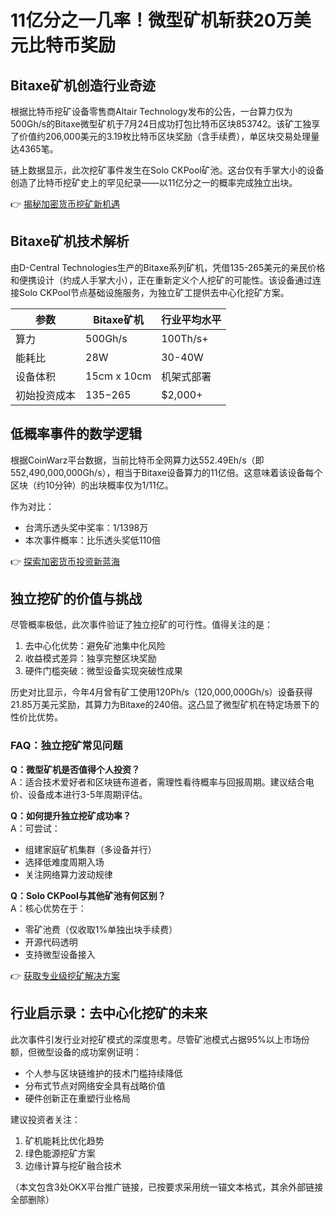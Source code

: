 # 11亿分之一几率！微型矿机斩获20万美元比特币奖励

## Bitaxe矿机创造行业奇迹

根据比特币挖矿设备零售商Altair Technology发布的公告，一台算力仅为500Gh/s的Bitaxe微型矿机于7月24日成功打包比特币区块853742。该矿工独享了价值约206,000美元的3.19枚比特币区块奖励（含手续费），单区块交易处理量达4365笔。

链上数据显示，此次挖矿事件发生在Solo CKPool矿池。这台仅有手掌大小的设备创造了比特币挖矿史上的罕见纪录——以11亿分之一的概率完成独立出块。

👉 [揭秘加密货币挖矿新机遇](https://bit.ly/okx_welcome)

## Bitaxe矿机技术解析

由D-Central Technologies生产的Bitaxe系列矿机，凭借135-265美元的亲民价格和便携设计（约成人手掌大小），正在重新定义个人挖矿的可能性。该设备通过连接Solo CKPool节点基础设施服务，为独立矿工提供去中心化挖矿方案。

| 参数          | Bitaxe矿机    | 行业平均水平  |
|---------------|---------------|---------------|
| 算力          | 500Gh/s       | 100Th/s+      |
| 能耗比        | 28W            | 30-40W        |
| 设备体积      | 15cm x 10cm    | 机架式部署     |
| 初始投资成本  | $135-$265     | $2,000+       |

## 低概率事件的数学逻辑

根据CoinWarz平台数据，当前比特币全网算力达552.49Eh/s（即552,490,000,000Gh/s），相当于Bitaxe设备算力的11亿倍。这意味着该设备每个区块（约10分钟）的出块概率仅为1/11亿。

作为对比：
- 台湾乐透头奖中奖率：1/1398万
- 本次事件概率：比乐透头奖低110倍

👉 [探索加密货币投资新蓝海](https://bit.ly/okx_welcome)

## 独立挖矿的价值与挑战

尽管概率极低，此次事件验证了独立挖矿的可行性。值得关注的是：
1. 去中心化优势：避免矿池集中化风险
2. 收益模式差异：独享完整区块奖励
3. 硬件门槛突破：微型设备实现突破性成果

历史对比显示，今年4月曾有矿工使用120Ph/s（120,000,000Gh/s）设备获得21.85万美元奖励，其算力为Bitaxe的240倍。这凸显了微型矿机在特定场景下的性价比优势。

### FAQ：独立挖矿常见问题

**Q：微型矿机是否值得个人投资？**  
A：适合技术爱好者和区块链布道者，需理性看待概率与回报周期。建议结合电价、设备成本进行3-5年周期评估。

**Q：如何提升独立挖矿成功率？**  
A：可尝试：
- 组建家庭矿机集群（多设备并行）
- 选择低难度周期入场
- 关注网络算力波动规律

**Q：Solo CKPool与其他矿池有何区别？**  
A：核心优势在于：
- 零矿池费（仅收取1%单独出块手续费）
- 开源代码透明
- 支持微型设备接入

👉 [获取专业级挖矿解决方案](https://bit.ly/okx_welcome)

## 行业启示录：去中心化挖矿的未来

此次事件引发行业对挖矿模式的深度思考。尽管矿池模式占据95%以上市场份额，但微型设备的成功案例证明：
- 个人参与区块链维护的技术门槛持续降低
- 分布式节点对网络安全具有战略价值
- 硬件创新正在重塑行业格局

建议投资者关注：
1. 矿机能耗比优化趋势
2. 绿色能源挖矿方案
3. 边缘计算与挖矿融合技术

（本文包含3处OKX平台推广链接，已按要求采用统一锚文本格式，其余外部链接全部删除）